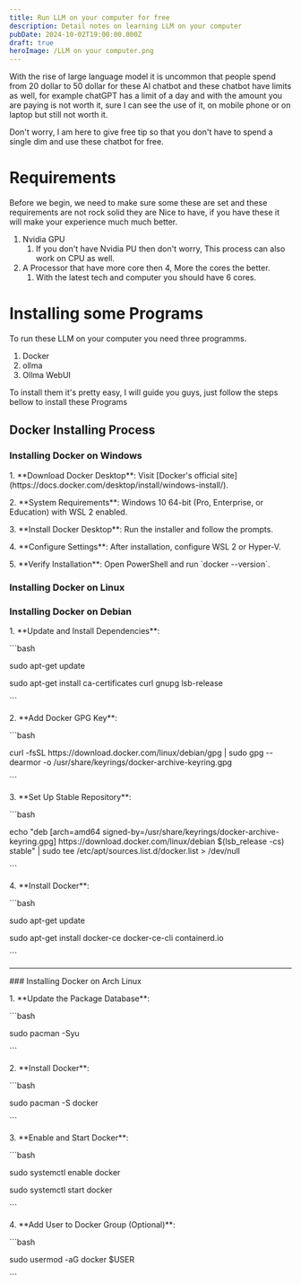 ```yaml
---
title: Run LLM on your computer for free
description: Detail notes on learning LLM on your computer
pubDate: 2024-10-02T19:00:00.000Z
draft: true
heroImage: /LLM on your computer.png
---
```


With the rise of large language model it is uncommon that people spend from 20 dollar to 50 dollar for these AI chatbot and these chatbot have limits as well, for example chatGPT has a limit of a day and with the amount you are paying is not worth it, sure I can see the use of it, on mobile phone or on laptop but still not worth it. 

Don't worry, I am here to give free tip so that you don't have to spend a single dim and use these chatbot for free.

# Requirements

Before we begin, we need to make sure some these are set and these requirements are not rock solid they are Nice to have, if you have these it will make your experience much much better. 

1. Nvidia GPU
   1. If you don't have Nvidia PU then don't worry, This process can also work on CPU as well. 
2. A Processor that have more core then 4, More the cores the better.
   1. With the latest tech and computer you should have 6 cores. 

# Installing some Programs

To run these LLM on your computer you need three programms. 

1. Docker 
2. ollma
3. Ollma WebUI 

To install them it's pretty easy, I will guide you guys, just follow the steps bellow to install these Programs

## Docker Installing Process

### Installing Docker on Windows

1\. \*\*Download Docker Desktop\*\*: Visit \[Docker's official site]\(https\://docs.docker.com/desktop/install/windows-install/).

2\. \*\*System Requirements\*\*: Windows 10 64-bit (Pro, Enterprise, or Education) with WSL 2 enabled.

3\. \*\*Install Docker Desktop\*\*: Run the installer and follow the prompts.

4\. \*\*Configure Settings\*\*: After installation, configure WSL 2 or Hyper-V.

5\. \*\*Verify Installation\*\*: Open PowerShell and run \`docker --version\`.

### Installing Docker on Linux

### Installing Docker on Debian

1\. \*\*Update and Install Dependencies\*\*:

   \`\`\`bash

   sudo apt-get update

   sudo apt-get install ca-certificates curl gnupg lsb-release

   \`\`\`

2\. \*\*Add Docker GPG Key\*\*:

   \`\`\`bash

   curl -fsSL https\://download.docker.com/linux/debian/gpg | sudo gpg --dearmor -o /usr/share/keyrings/docker-archive-keyring.gpg

   \`\`\`

3\. \*\*Set Up Stable Repository\*\*:

   \`\`\`bash

   echo "deb \[arch=amd64 signed-by=/usr/share/keyrings/docker-archive-keyring.gpg] https\://download.docker.com/linux/debian $(lsb\_release -cs) stable" | sudo tee /etc/apt/sources.list.d/docker.list > /dev/null

   \`\`\`

4\. \*\*Install Docker\*\*:

   \`\`\`bash

   sudo apt-get update

   sudo apt-get install docker-ce docker-ce-cli containerd.io

   \`\`\`

***

\### Installing Docker on Arch Linux

1\. \*\*Update the Package Database\*\*:

   \`\`\`bash

   sudo pacman -Syu

   \`\`\`

2\. \*\*Install Docker\*\*:

   \`\`\`bash

   sudo pacman -S docker

   \`\`\`

3\. \*\*Enable and Start Docker\*\*:

   \`\`\`bash

   sudo systemctl enable docker

   sudo systemctl start docker

   \`\`\`

4\. \*\*Add User to Docker Group (Optional)\*\*:

   \`\`\`bash

   sudo usermod -aG docker $USER

   \`\`\`
